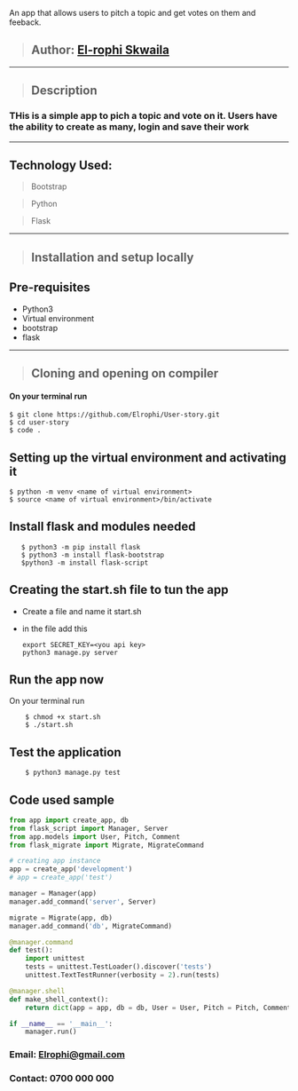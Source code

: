 An app that allows users to pitch a topic and get votes on them and feeback.
>## Author: [El-rophi Skwaila](https://github.com/Elrophi/User-story)


---

>## Description
### THis is a simple app to pich a topic and vote on it. Users have the ability to create as many, login and save their work
---

## Technology Used: 
>Bootstrap

>Python

>Flask

---
>## Installation and setup locally
## Pre-requisites
- Python3
- Virtual environment
- bootstrap
- flask


---
>## Cloning and opening on compiler
#### On your terminal run

    $ git clone https://github.com/Elrophi/User-story.git
    $ cd user-story
    $ code .


##  Setting up the virtual environment and activating it
    $ python -m venv <name of virtual environment>
    $ source <name of virtual environment>/bin/activate

##  Install flask and modules needed
       $ python3 -m pip install flask
       $ python3 -m install flask-bootstrap
       $python3 -m install flask-script

## Creating the start.sh file to tun the app
 - Create a file and name it start.sh
 - in the file add this

       export SECRET_KEY=<you api key>
       python3 manage.py server


## Run the app now
On your terminal run

        $ chmod +x start.sh
        $ ./start.sh

## Test the application

        $ python3 manage.py test       

## Code used sample
```python
from app import create_app, db
from flask_script import Manager, Server
from app.models import User, Pitch, Comment
from flask_migrate import Migrate, MigrateCommand

# creating app instance
app = create_app('development')
# app = create_app('test')

manager = Manager(app)
manager.add_command('server', Server) 

migrate = Migrate(app, db)
manager.add_command('db', MigrateCommand)

@manager.command
def test():
    import unittest
    tests = unittest.TestLoader().discover('tests')
    unittest.TextTestRunner(verbosity = 2).run(tests)

@manager.shell
def make_shell_context():
    return dict(app = app, db = db, User = User, Pitch = Pitch, Comment = Comment )

if __name__ == '__main__':
    manager.run()

``` 
### Email: Elrophi@gmail.com
### Contact: 0700 000 000